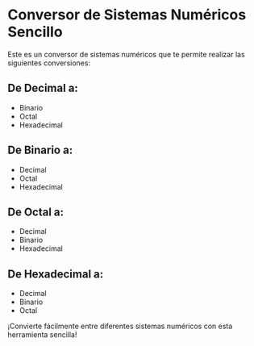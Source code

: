 # Conversor de Sistemas Numéricos Sencillo

Este es un conversor de sistemas numéricos que te permite realizar las siguientes conversiones:

## De Decimal a:
- Binario
- Octal
- Hexadecimal

## De Binario a:
- Decimal
- Octal
- Hexadecimal

## De Octal a:
- Decimal
- Binario
- Hexadecimal

## De Hexadecimal a:
- Decimal
- Binario
- Octal

¡Convierte fácilmente entre diferentes sistemas numéricos con esta herramienta sencilla!
